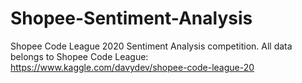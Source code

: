# Shopee-Sentiment-Analysis
 Shopee Code League 2020 Sentiment Analysis competition.
 All data belongs to Shopee Code League: https://www.kaggle.com/davydev/shopee-code-league-20
